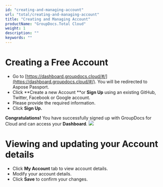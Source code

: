 ```yaml
---
id: "creating-and-managing-account"
url: "total/creating-and-managing-account"
title: "Creating and Managing Account"
productName: "GroupDocs.Total Cloud"
weight: 1
description: ""
keywords: ""
---
```


 






# Creating a Free Account #

* Go to [https://dashboard.groupdocs.cloud/#/](https://dashboard.groupdocs.cloud/#/). You will be redirected to Aspose Passport.
* Click **Create a new Account **or **Sign Up** using an existing GitHub, Twitter, Facebook or Google account.
* Please provide the required information.
* Click **Sign Up.**

**Congratulations!** You have successfully signed up with GroupDocs for Cloud and can access your **Dashboard**.
![](total/images/Dashboard.png)

# Viewing and updating your Account details #

* Click **My Account** tab to view account details.
* Modify your account details.
* Click **Save** to confirm your changes.